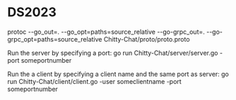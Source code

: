 # DS2023

protoc --go_out=. --go_opt=paths=source_relative --go-grpc_out=. --go-grpc_opt=paths=source_relative Chitty-Chat/proto/proto.proto


Run the server by specifying a port: 
go run Chitty-Chat/server/server.go -port someportnumber


Run the a client by specifying a client name and the same port as server:
go run Chitty-Chat/client/client.go -user someclientname -port someportnumber
